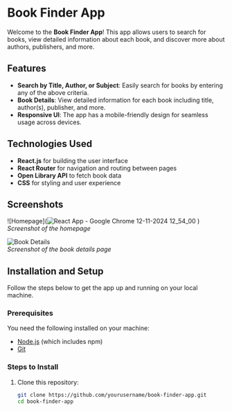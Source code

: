 # Book Finder App

Welcome to the **Book Finder App**! This app allows users to search for books, view detailed information about each book, and discover more about authors, publishers, and more.

## Features

- **Search by Title, Author, or Subject**: Easily search for books by entering any of the above criteria.
- **Book Details**: View detailed information for each book including title, author(s), publisher, and more.
- **Responsive UI**: The app has a mobile-friendly design for seamless usage across devices.

## Technologies Used

- **React.js** for building the user interface
- **React Router** for navigation and routing between pages
- **Open Library API** to fetch book data
- **CSS** for styling and user experience

## Screenshots

![Homepage](![React App - Google Chrome 12-11-2024 12_54_00](https://github.com/user-attachments/assets/d2fcf3a4-1cef-4e89-98de-ec2cfad8e3fb)
)  
*Screenshot of the homepage*

![Book Details](https://via.placeholder.com/600x400)  
*Screenshot of the book details page*

## Installation and Setup

Follow the steps below to get the app up and running on your local machine.

### Prerequisites

You need the following installed on your machine:

- [Node.js](https://nodejs.org/) (which includes npm)
- [Git](https://git-scm.com/)

### Steps to Install

1. Clone this repository:
   ```bash
   git clone https://github.com/yourusername/book-finder-app.git
   cd book-finder-app


